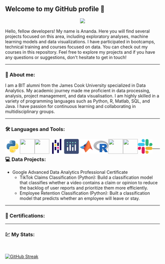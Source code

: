 ## Welcome to my GitHub profile :wave:

<div id="header" align="center">
  <img src="https://i.giphy.com/media/v1.Y2lkPTc5MGI3NjExMm53ZDhzN20ycmRkYXlwZWRpcjFyMm40eDAzeHFlajR4ZGFzMGFtbyZlcD12MV9pbnRlcm5hbF9naWZfYnlfaWQmY3Q9Zw/QKDpE67Rc7rpjBmQPj/giphy-downsized-large.gif width="100"/>
</div>

Hello, fellow developers! My name is Ananda. Here you will find several projects focused on this area, including exploratory analyses, machine learning models and data visualizations. I have participated in bootcamps, technical training and courses focused on data. You can check out my courses in this repository. Feel free to explore my projects and if you have any questions or suggestions, don't hesitate to get in touch!

****
### :rocket: About me:

I am a BIT alumni from the James Cook University specialized in Data Analytics. My academic journey made me proficient in data processing, analysis, project management, and data visualisation. I am highly skilled in a variety of programming languages such as Python, R, Matlab, SQL, and Java. I have passion for continuous learning and collaborating in multidisciplinary groups.
****
### 🛠️ Languages and Tools:

<a href="images"><img src="https://github.com/devicons/devicon/raw/master/icons/python/python-original.svg" align="left" height="48" width="48" ></a>
<a href="images"><img src="https://camo.githubusercontent.com/dd749c222d8c2520e9595af51d39578b46e22d5190fe5b2f31c01bc32446321e/68747470733a2f2f75706c6f61642e77696b696d656469612e6f72672f77696b6970656469612f636f6d6d6f6e732f302f30352f5363696b69745f6c6561726e5f6c6f676f5f736d616c6c2e737667" align="left" height="48" width="48" ></a>
<a href="images"><img src="https://camo.githubusercontent.com/9ffda513f5a640d6aa9ee07c2b2fcbbc421d6101cd6df62dd0e1f2be9fd1beb0/68747470733a2f2f736561626f726e2e7079646174612e6f72672f5f696d616765732f6c6f676f2d6d61726b2d6c6967687462672e737667" align="left" height="48" width="48" ></a>
<a href="images"><img src="https://raw.githubusercontent.com/devicons/devicon/2ae2a900d2f041da66e950e4d48052658d850630/icons/pandas/pandas-original.svg" align="left" height="48" width="48" ></a>
<a href="images"><img src="https://github.com/devicons/devicon/raw/master/icons/plotly/plotly-original.svg" align="left" height="48" width="48" ></a>
<a href="images"><img src="https://github.com/devicons/devicon/raw/master/icons/matlab/matlab-original.svg" align="left" height="48" width="48" ></a>
<a href="images"><img src="https://github.com/devicons/devicon/raw/master/icons/r/r-original.svg" align="left" height="48" width="48" ></a>
<a href="images"><img src="https://camo.githubusercontent.com/8b690f4dff81513c7425f3b8f6e66b34a1dea43e22562037eeb5449d18571c89/68747470733a2f2f63646e2e6a7364656c6976722e6e65742f67682f64657669636f6e732f64657669636f6e2f69636f6e732f6d7973716c2f6d7973716c2d6f726967696e616c2e737667" align="left" height="48" width="48" ></a>
<a href="images"><img src="https://github.com/microsoft/PowerBI-Icons/raw/main/SVG/Power-BI.svg" align="left" height="48" width="48" ></a>
<a href="images"><img src="https://github.com/devicons/devicon/raw/master/icons/slack/slack-original.svg" align="left" height="48" width="48" ></a><br/>
****
### 💻 Data Projects:
- Google Advanced Data Analytics Professional Certificate
    - TikTok Claims Classification (Python): Build a classification model that classifies whether a video contains a claim or opinion to reduce the backlog of user reports and prioritize them more efficiently.
    - Employee Retention Classification (Python): Built a classification model that predicts whether an employee will leave or stay.
****
### 🧾 Certifications:
****
### :chart: My Stats:

<br />

[![GitHub Streak](https://streak-stats.demolab.com/?user=ananda-ramiah&theme=highcontrast)](https://git.io/streak-stats)



